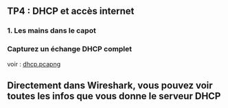 ## TP4 : DHCP et accès internet

### 1. Les mains dans le capot
###  Capturez un échange DHCP complet

voir : 
[dhcp.pcapng](dhcp.pcapng)

## Directement dans Wireshark, vous pouvez voir toutes les infos que vous donne  le serveur DHCP



